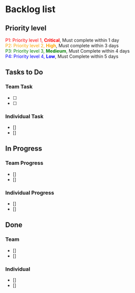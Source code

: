 # Backlog list
## Priority level
<span style="color: red;"> P1: Priority level 1, **Critical**</span>, Must complete within 1 day  
<span style="color: Orange;"> P2: Priority level 2, **High**</span>, Must complete within 3 days    
<span style="color: Green;">P3: Priority level 3, **Medieum**</span>, Must Complete within 4 days    
<span style="color: Blue;">P4: Priority level 4, **Low**</span>, Must Complete within 5 days  

## Tasks to Do
### Team Task  
- [ ]    
- [ ]  
### Individual Task
- []
- []


## In Progress
### Team Progress
- []
- []
### Individual Progress
- []
- []


## Done
### Team 
- []
- []
### Individual 
- []
- []
